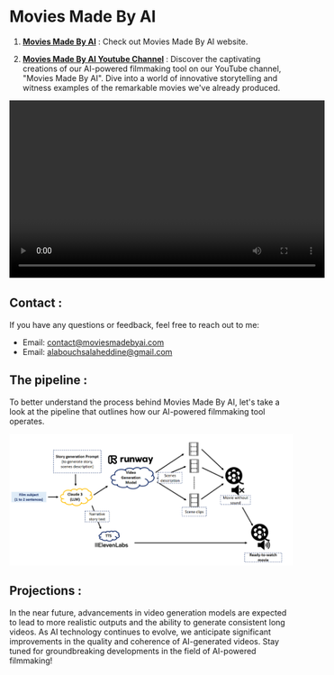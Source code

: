 # Movies Made By AI

1. **[Movies Made By AI](https://www.moviesmadebyai.com/)** : Check out Movies Made By AI website.

2. **[Movies Made By AI Youtube Channel](https://www.youtube.com/@moviesmadebyai)** : Discover the captivating creations of our AI-powered filmmaking tool on our YouTube channel, "Movies Made By AI". Dive into a world of innovative storytelling and witness examples of the remarkable movies we've already produced.

<div style="text-align:center;">
<video width="560" height="315" controls>
  <source src="videos/movie.mp4" type="video/mp4">
  Your browser does not support the video tag.
</video>
</div>

## Contact :
If you have any questions or feedback, feel free to reach out to me:

- Email: [contact@moviesmadebyai.com](mailto:contact@moviesmadebyai.com)
- Email: [alabouchsalaheddine@gmail.com](mailto:alabouchsalaheddine@gmail.com)

## The pipeline :

To better understand the process behind Movies Made By AI, let's take a look at the pipeline that outlines how our AI-powered filmmaking tool operates.

![Pipeline Diagram](images/pipeline.png)

## Projections : 

In the near future, advancements in video generation models are expected to lead to more realistic outputs and the ability to generate consistent long videos. As AI technology continues to evolve, we anticipate significant improvements in the quality and coherence of AI-generated videos. Stay tuned for groundbreaking developments in the field of AI-powered filmmaking!
